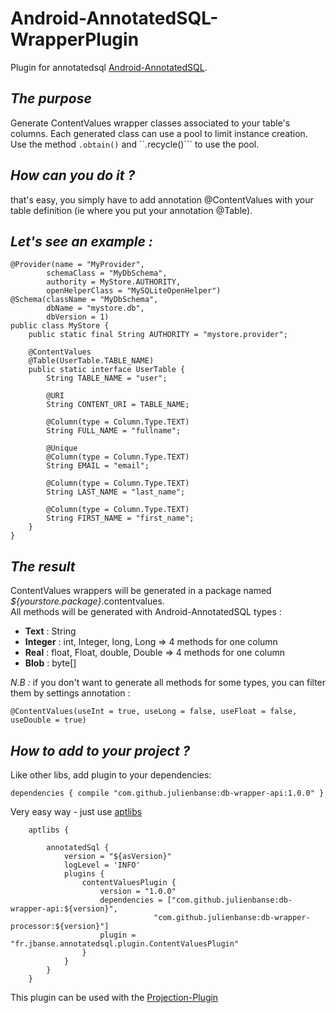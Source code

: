 Android-AnnotatedSQL-WrapperPlugin
==================================

Plugin for annotatedsql [Android-AnnotatedSQL][1].

*The purpose*
----------------

Generate ContentValues wrapper classes associated to your table's columns.
Each generated class can use a pool to limit instance creation. Use the method ``.obtain()`` and ``.recycle()``` to use the pool.

*How can you do it ?*
----------------
that's easy, you simply have to add annotation @ContentValues with your table definition (ie where you put your annotation @Table).

*Let's see an example :*
----------------------

```
@Provider(name = "MyProvider",
        schemaClass = "MyDbSchema",
        authority = MyStore.AUTHORITY,
        openHelperClass = "MySQLiteOpenHelper")
@Schema(className = "MyDbSchema",
        dbName = "mystore.db",
        dbVersion = 1)
public class MyStore {
    public static final String AUTHORITY = "mystore.provider";

    @ContentValues
    @Table(UserTable.TABLE_NAME)
    public static interface UserTable {
        String TABLE_NAME = "user";

        @URI
        String CONTENT_URI = TABLE_NAME;

        @Column(type = Column.Type.TEXT)
        String FULL_NAME = "fullname";

        @Unique
        @Column(type = Column.Type.TEXT)
        String EMAIL = "email";

        @Column(type = Column.Type.TEXT)
        String LAST_NAME = "last_name";

        @Column(type = Column.Type.TEXT)
        String FIRST_NAME = "first_name";
    }
}

```

*The result*
------------

ContentValues wrappers will be generated in a package named *${yourstore.package}*.contentvalues.  
All methods will be generated with Android-AnnotatedSQL types :

- **Text** : String
- **Integer** : int, Integer, long, Long => 4 methods for one column
- **Real** : float, Float, double, Double => 4 methods for one column
- **Blob** : byte[]

*N.B :* if you don't want to generate all methods for some types, you can filter them by settings annotation :

```
@ContentValues(useInt = true, useLong = false, useFloat = false, useDouble = true)
```

*How to add to your project ?*
----------------
Like other libs, add plugin to your dependencies:

`dependencies {
	compile "com.github.julienbanse:db-wrapper-api:1.0.0"
}`

Very easy way - just use [aptlibs][2] 

```
	aptlibs {

		annotatedSql {
			version = "${asVersion}"
			logLevel = 'INFO'
			plugins {
				contentValuesPlugin {
                	version = "1.0.0"
                	dependencies = ["com.github.julienbanse:db-wrapper-api:${version}",
                                "com.github.julienbanse:db-wrapper-processor:${version}"]
                	plugin = "fr.jbanse.annotatedsql.plugin.ContentValuesPlugin"
            	}
            }
		}
	}
```
This plugin can be used with the [Projection-Plugin][3]

[1]: https://github.com/hamsterksu/Android-AnnotatedSQL
[2]: https://github.com/hamsterksu/android-aptlibs-gradle-plugin
[3]: https://github.com/hamsterksu/annotatedsql-projection-plugin
